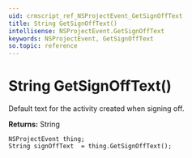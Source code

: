```yaml
---
uid: crmscript_ref_NSProjectEvent_GetSignOffText
title: String GetSignOffText()
intellisense: NSProjectEvent.GetSignOffText
keywords: NSProjectEvent, GetSignOffText
so.topic: reference
---
```


# String GetSignOffText()

Default text for the activity created when signing off.

**Returns:** String

```crmscript
NSProjectEvent thing;
String signOffText  = thing.GetSignOffText();
```

